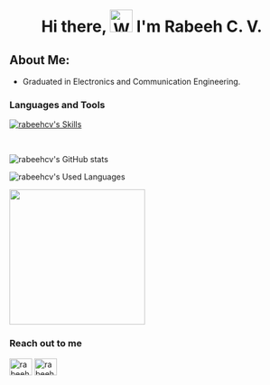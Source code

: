 <h1 align="center"> Hi there, <img src="https://raw.githubusercontent.com/nixin72/nixin72/master/wave.gif" 
         alt="Waving hand animated gif"
         height="40"
         width="40" /> I'm Rabeeh C. V. </h1>
         
  ## About Me:
- Graduated in Electronics and Communication Engineering.


### Languages and Tools
</p>

[![rabeehcv's Skills](https://skillicons.dev/icons?i=react,python,html,css,js,ts,c,postgresql,java,spring,maven&theme=dark)](https://skillicons.dev)

<br>

![rabeehcv's GitHub stats](https://github-readme-stats-sigma-five.vercel.app/api?username=rabeehcv&theme=dark&show_icons=true&count_private=true&include_all_commits=true&)


![rabeehcv's Used Languages](https://github-readme-stats-sigma-five.vercel.app/api/top-langs/?username=rabeehcv&layout=compact&theme=dark)
<br>
<p align="left">
<a href="https://github.com/rabeehcv">
          <img height="240em"src="https://streak-stats.demolab.com/?user=rabeehcv&theme=dracula"/>
</a>
</p>
         


### Reach out to me
<p align="left">
<a href="https://github.com/rabeehcv" target="blank"><img align="center" src="https://skillicons.dev/icons?i=github&theme=dark" alt="rabeehcv" height="30" width="40" /></a>
<a href="https://www.linkedin.com/in/rabeeh-cv/" target="blank"><img align="center" src="https://skillicons.dev/icons?i=linkedin" alt="rabeehcv" height="30" width="40" /></a>
</p>




